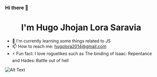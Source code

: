 ### Hi there 👋

<h1 align="center" text-color="#7800ff"> I'm Hugo Jhojan Lora Saravia </h1>

- 🌱 I'm currently learning some things related to JS
- 📫 How to reach me: hugolora2014@gmail.com
- ⚡ Fun fact: I love roguelikes such as The binding of Isaac: Repentance and Hades: Battle out of hell



![Alt Text](https://media.giphy.com/media/vFKqnCdLPNOKc/giphy.gif)


<!--
**Astel98/Astel98** is a ✨ _special_ ✨ repository because its `README.md` (this file) appears on your GitHub profile.

Here are some ideas to get you started:

- 🔭 I’m currently working on ...
- 🌱 I’m currently learning ...
- 👯 I’m looking to collaborate on ...
- 🤔 I’m looking for help with ...
- 💬 Ask me about ...
- 📫 How to reach me: ...
- 😄 Pronouns: ...
- ⚡ Fun fact: ...
-->
